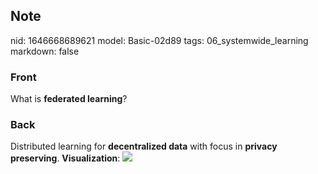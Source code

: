 ## Note
nid: 1646668689621
model: Basic-02d89
tags: 06_systemwide_learning
markdown: false

### Front
What is <b>federated learning</b>?

### Back
Distributed learning for <b>decentralized data</b> with focus in
<b>privacy preserving</b>. <b>Visualization</b>: <img src= 
"FederatedLearning_FinalFiles_Flow+Chart1.png">
